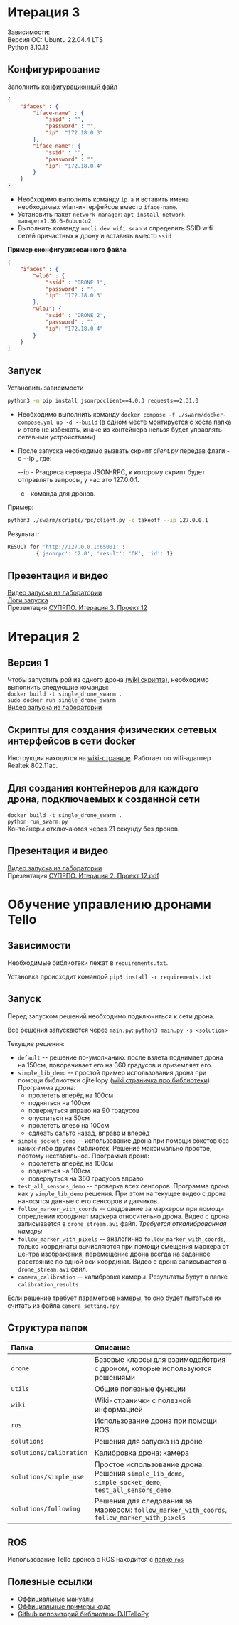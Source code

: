 # Итерация 3
Зависимости:  
Версия ОС: Ubuntu 22.04.4 LTS  
Python 3.10.12

## Конфигурирование
Заполнить [конфигурационный файл](https://github.com/OSLL/tello-dev/blob/master/swarm/networks.json)
```json
{
    "ifaces" : {
        "iface-name" : {
            "ssid" : "",
            "password" : "",
            "ip": "172.18.0.3"
        },
        "iface-name": {
            "ssid" : "",
            "password" : "",
            "ip": "172.18.0.4"
        }
    }
}
```
- Необходимо выполнить команду `ip a` и вставить имена необходимых wlan-интерфейсов вместо `iface-name`.
- Установить пакет `network-manager`:
  `apt install network-manager=1.36.6-0ubuntu2`
- Выполнить команду `nmcli dev wifi scan` и определить SSID wifi сетей причастных к дрону и вставить вместо `ssid`

**Пример сконфигурированного файла**
```json
{
    "ifaces" : {
        "wlo0" : {
            "ssid" : "DRONE 1",
            "password" : "",
            "ip": "172.18.0.3"
        },
        "wlo1": {
            "ssid" : "DRONE 2",
            "password" : "",
            "ip": "172.18.0.4"
        }
    }
}
```

## Запуск
Установить зависимости  
```bash
python3 -m pip install jsonrpcclient==4.0.3 requests==2.31.0
```
- Необходимо выполнить команду `docker compose -f ./swarm/docker-compose.yml up -d --build` (в одном месте монтируется с хоста папка и этого не избежать, иначе из контейнера нельзя будет управлять сетевыми устройствами)
- После запуска необходимо вызвать скрипт *client.py* передав флаги -c <command> --ip <ip>,
  где:
  
  --ip - P-адреса сервера JSON-RPC, к которому скрипт будет отправлять запросы, у нас это 127.0.0.1.
   
  -c - команда для дронов.  
  
Пример:
```bash
python3 ./swarm/scripts/rpc/client.py -c takeoff --ip 127.0.0.1
```
Результат:  
```bash
RESULT for 'http://127.0.0.1:65001' :
         {'jsonrpc': '2.0', 'result': 'OK', 'id': 1}
```
## Презентация и видео
[Видео запуска из лаборатории](https://drive.google.com/file/d/1AlVOG27zfj0EoQd7CfunbafDo9c3x55g/view?usp=sharing)  
[Логи запуска](https://drive.google.com/file/d/1QEGajXq3eJybhvswaCkATVJhRs7hSCsq/view?usp=sharing)  
Презентация:[ОУПРПО. Итерация 3. Проект 12](https://drive.google.com/file/d/1SChuYAM4CD_IQHj4QtwAoYbMkWu40w0_/view?usp=sharing)


#
#

# Итерация 2
## Версия 1
Чтобы запустить рой из одного дрона [(wiki скрипта)](https://github.com/OSLL/tello-dev/wiki/%D0%97%D0%B0%D0%BF%D1%83%D1%81%D0%BA-%D0%BE%D0%B4%D0%B8%D0%BD%D0%BE%D1%87%D0%BD%D0%BE%D0%B3%D0%BE-%D0%B4%D1%80%D0%BE%D0%BD%D0%B0), необходимо выполнить следующие команды:    
`docker build -t single_drone_swarm .`   
`sudo docker run single_drone_swarm`  
[Видео запуска из лаборатории](https://drive.google.com/file/d/1U_BEifhNsm7GAZkeG5-yhBLDRsZn3LQ_/view)
## Скрипты для создания физических сетевых интерфейсов в сети docker
Инструкция находится на [wiki-странице](https://github.com/OSLL/tello-dev/wiki/%D0%A4%D0%B8%D0%B7%D0%B8%D1%87%D0%B5%D1%81%D0%BA%D0%BE%D0%B5-%D1%83%D1%81%D1%82%D1%80%D0%BE%D0%B9%D1%81%D1%82%D0%B2%D0%BE). Работает по wifi-адаптер Realtek 802.11ac.
## Для создания контейнеров для каждого дрона, подключаемых к созданной сети  
`docker build -t single_drone_swarm .`    
`python run_swarm.py`     
Контейнеры отключаются через 21 секунду без дронов.
## Презентация и видео
[Видео запуска из лаборатории](https://drive.google.com/file/d/1U_BEifhNsm7GAZkeG5-yhBLDRsZn3LQ_/view)  
Презентация:[ОУПРПО. Итерация 2. Проект 12.pdf](https://github.com/OSLL/tello-dev/files/14780046/2.12.pdf)

#
#

# Обучение управлению дронами Tello

## Зависимости

Необходимые библиотеки лежат в `requirements.txt`.

Установка происходит командой `pip3 install -r requirements.txt`

## Запуск

Перед запуском решений необходимо подключиться к сети дрона.

Все решения запускаются через `main.py`: `python3 main.py -s <solution>`

Текущие решения:
* `default` -- решение по-умолчанию: после взлета поднимает дрона на 150см, поворачивает его на 360 градусов и приземляет его.
* `simple_lib_demo` -- простой пример использования дрона при помощи библиотеки djitellopy ([wiki страничка про библиотеки](./wiki/simple_using.md)). Программа дрона:
  * пролететь вперёд на 100см
  * подняться на 100см
  * повернуться вправо на 90 градусов
  * опуститься на 50см
  * пролететь влево на 100см
  * сдлеать сальто назад, вправо и вперёд
* `simple_socket_demo` -- использование дрона при помощи сокетов без каких-либо других библиотек. Решение максимально простое, поэтому нестабильное. Программа дрона:
  * пролететь вперёд на 100см
  * подняться на 100см
  * повернуться на 360 градусов вправо
* `test_all_sensors_demo` -- проверка всех сенсоров. Программа дрона как у `simple_lib_demo` решения. При этом на текущее видео с дрона наносятся данные с его сенсоров и датчиков.
* `follow_marker_with_coords` -- следование за маркером при помощи опредлении координат маркера относительно дрона. Видео с дрона записывается в `drone_stream.avi` файл. *Требуется откалиброванная камеры*
* `follow_marker_with_pixels` -- аналогично `follow_marker_with_coords`, только координаты вычисляются при помощи смещения маркера от центра изображения, перемещение дрона всегда на заданное расстояние по одной оси координат. Видео с дрона записывается в `drone_stream.avi` файл.
* `camera_calibration` -- калибровка камеры. Результаты будут в папке `calibration_results`

Если решение требует параметров камеры, то оно будет пытаться их считать из файла `camera_setting.npy`

## Структура папок

|     Папка         |        Описание         |
|:------------------|:------------------------|
|     `drone`       | Базовые классы для взаимодействия с дроном, которые используются решениями |
|     `utils`       | Общие полезные функции |
|     `wiki`        | Wiki-странички с полезной информацией |
|     `ros`         | Использование дрона при помощи ROS |
|   `solutions`     | Решения для запуска на дроне |
| `solutions/calibration` | Калибровка дрона: камера |
| `solutions/simple_use`  | Простое использование дрона. Решения `simple_lib_demo`, `simple_socket_demo`, `test_all_sensors_demo` |
| `solutions/following`   | Решения для следования за маркером: `follow_marker_with_coords`, `follow_marker_with_pixels` |


## ROS

Использование Tello дронов с ROS находится с [папке `ros`](./ros)

## Полезные ссылки

* [Оффициальные мануалы](https://www.ryzerobotics.com/tello-edu/downloads)
* [Оффициальные примеры кода](https://github.com/dji-sdk/Tello-Python)
* [Github репозиторий библиотеки DJITelloPy](https://github.com/damiafuentes/DJITelloPy)
